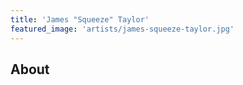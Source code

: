 ```yaml
---
title: 'James "Squeeze" Taylor'
featured_image: 'artists/james-squeeze-taylor.jpg'
---
```


## About


